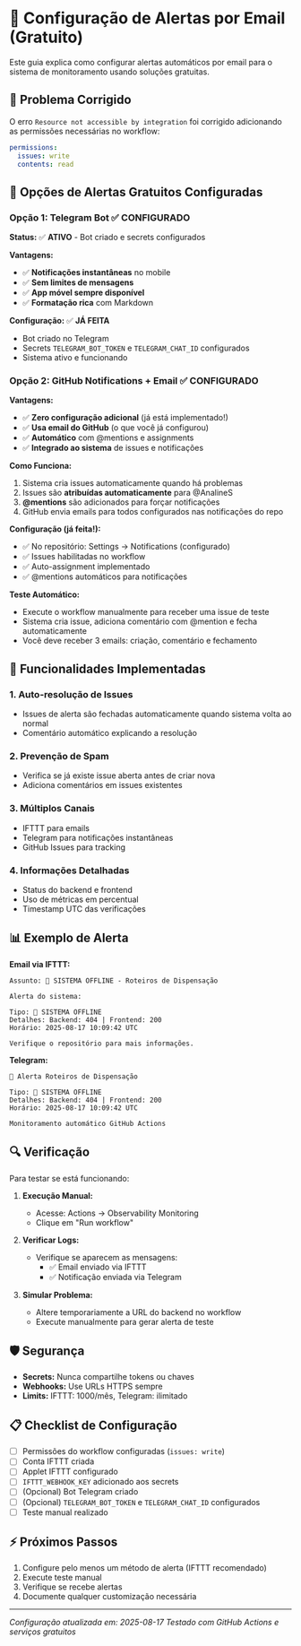 # 📧 Configuração de Alertas por Email (Gratuito)

Este guia explica como configurar alertas automáticos por email para o sistema de monitoramento usando soluções gratuitas.

## 🚨 Problema Corrigido

O erro `Resource not accessible by integration` foi corrigido adicionando as permissões necessárias no workflow:

```yaml
permissions:
  issues: write
  contents: read
```

## 📧 Opções de Alertas Gratuitos Configuradas

### Opção 1: Telegram Bot ✅ CONFIGURADO

**Status:** ✅ **ATIVO** - Bot criado e secrets configurados

**Vantagens:**
- ✅ **Notificações instantâneas** no mobile
- ✅ **Sem limites de mensagens**
- ✅ **App móvel sempre disponível**
- ✅ **Formatação rica** com Markdown

**Configuração:** ✅ **JÁ FEITA**
- Bot criado no Telegram
- Secrets `TELEGRAM_BOT_TOKEN` e `TELEGRAM_CHAT_ID` configurados
- Sistema ativo e funcionando

### Opção 2: GitHub Notifications + Email ✅ CONFIGURADO

**Vantagens:**
- ✅ **Zero configuração adicional** (já está implementado!)
- ✅ **Usa email do GitHub** (o que você já configurou)
- ✅ **Automático** com @mentions e assignments
- ✅ **Integrado ao sistema** de issues e notificações

**Como Funciona:**
1. Sistema cria issues automaticamente quando há problemas
2. Issues são **atribuídas automaticamente** para @AnalineS
3. **@mentions** são adicionados para forçar notificações
4. GitHub envia emails para todos configurados nas notificações do repo

**Configuração (já feita!):**
- ✅ No repositório: Settings → Notifications (configurado)
- ✅ Issues habilitadas no workflow
- ✅ Auto-assignment implementado
- ✅ @mentions automáticos para notificações

**Teste Automático:**
- Execute o workflow manualmente para receber uma issue de teste
- Sistema cria issue, adiciona comentário com @mention e fecha automaticamente
- Você deve receber 3 emails: criação, comentário e fechamento

## 🔧 Funcionalidades Implementadas

### 1. **Auto-resolução de Issues**
- Issues de alerta são fechadas automaticamente quando sistema volta ao normal
- Comentário automático explicando a resolução

### 2. **Prevenção de Spam**
- Verifica se já existe issue aberta antes de criar nova
- Adiciona comentários em issues existentes

### 3. **Múltiplos Canais**
- IFTTT para emails
- Telegram para notificações instantâneas
- GitHub Issues para tracking

### 4. **Informações Detalhadas**
- Status do backend e frontend
- Uso de métricas em percentual
- Timestamp UTC das verificações

## 📊 Exemplo de Alerta

**Email via IFTTT:**
```
Assunto: 🚨 SISTEMA OFFLINE - Roteiros de Dispensação

Alerta do sistema:

Tipo: 🚨 SISTEMA OFFLINE
Detalhes: Backend: 404 | Frontend: 200
Horário: 2025-08-17 10:09:42 UTC

Verifique o repositório para mais informações.
```

**Telegram:**
```
🤖 Alerta Roteiros de Dispensação

Tipo: 🚨 SISTEMA OFFLINE
Detalhes: Backend: 404 | Frontend: 200
Horário: 2025-08-17 10:09:42 UTC

Monitoramento automático GitHub Actions
```

## 🔍 Verificação

Para testar se está funcionando:

1. **Execução Manual:**
   - Acesse: Actions → Observability Monitoring
   - Clique em "Run workflow"

2. **Verificar Logs:**
   - Verifique se aparecem as mensagens:
     - ✅ Email enviado via IFTTT
     - ✅ Notificação enviada via Telegram

3. **Simular Problema:**
   - Altere temporariamente a URL do backend no workflow
   - Execute manualmente para gerar alerta de teste

## 🛡️ Segurança

- **Secrets:** Nunca compartilhe tokens ou chaves
- **Webhooks:** Use URLs HTTPS sempre
- **Limits:** IFTTT: 1000/mês, Telegram: ilimitado

## 📋 Checklist de Configuração

- [ ] Permissões do workflow configuradas (`issues: write`)
- [ ] Conta IFTTT criada
- [ ] Applet IFTTT configurado
- [ ] `IFTTT_WEBHOOK_KEY` adicionado aos secrets
- [ ] (Opcional) Bot Telegram criado
- [ ] (Opcional) `TELEGRAM_BOT_TOKEN` e `TELEGRAM_CHAT_ID` configurados
- [ ] Teste manual realizado

## ⚡ Próximos Passos

1. Configure pelo menos um método de alerta (IFTTT recomendado)
2. Execute teste manual
3. Verifique se recebe alertas
4. Documente qualquer customização necessária

---

*Configuração atualizada em: 2025-08-17*
*Testado com GitHub Actions e serviços gratuitos*